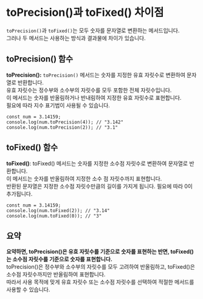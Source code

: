 # toPrecision()과 toFixed() 차이점

`toPrecision()`과 `toFixed()`는 모두 숫자를 문자열로 변환하는 메서드입니다. <br>
그러나 두 메서드는 사용하는 방식과 결과물에 차이가 있습니다.

## toPrecision() 함수

**toPrecision():** `toPrecision()` 메서드는 숫자를 지정한 유효 자릿수로 변환하여 문자열로 반환합니다. <br>
유효 자릿수는 정수부와 소수부의 자릿수를 모두 포함한 전체 자릿수입니다.<br>
이 메서드는 숫자를 반올림하거나 반내림하여 지정한 유효 자릿수로 표현합니다.<br>
필요에 따라 지수 표기법이 사용될 수 있습니다.<br>

```
const num = 3.14159;
console.log(num.toPrecision(4)); // "3.142"
console.log(num.toPrecision(2)); // "3.1"
```

## toFixed() 함수

**toFixed()**: toFixed() 메서드는 숫자를 지정한 소수점 자릿수로 변환하여 문자열로 반환합니다. <br>
이 메서드는 숫자를 반올림하여 지정한 소수 점 자릿수까지 표현합니다. <br>
반환된 문자열은 지정한 소수점 자릿수만큼의 길이를 가지게 됩니다. 필요에 따라 0이 추가됩니다.<br>

```
const num = 3.14159;
console.log(num.toFixed(2)); // "3.14"
console.log(num.toFixed(0)); // "3"
```

## 요약

**요약하면, toPrecision()은 유효 자릿수를 기준으로 숫자를 표현하는 반면, toFixed()는 소수점 자릿수를 기준으로 숫자를 표현합니다.**
<br>
toPrecision()은 정수부와 소수부의 자릿수를 모두 고려하여 반올림하고, toFixed()은 소수점 자릿수까지만 반올림하여 표현합니다. <br>
따라서 사용 목적에 맞게 유효 자릿수 또는 소수점 자릿수를 선택하여 적절한 메서드를 사용할 수 있습니다.
